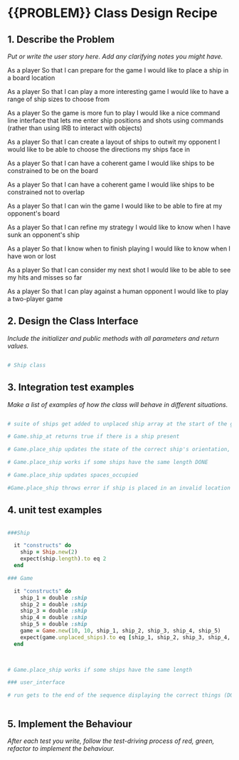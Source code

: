 # {{PROBLEM}} Class Design Recipe

## 1. Describe the Problem

_Put or write the user story here. Add any clarifying notes you might have._

As a player
So that I can prepare for the game
I would like to place a ship in a board location

As a player
So that I can play a more interesting game
I would like to have a range of ship sizes to choose from

As a player
So the game is more fun to play
I would like a nice command line interface that lets me enter ship positions and
shots using commands (rather than using IRB to interact with objects)

As a player
So that I can create a layout of ships to outwit my opponent
I would like to be able to choose the directions my ships face in

As a player
So that I can have a coherent game
I would like ships to be constrained to be on the board

As a player
So that I can have a coherent game
I would like ships to be constrained not to overlap

As a player
So that I can win the game
I would like to be able to fire at my opponent's board

As a player
So that I can refine my strategy
I would like to know when I have sunk an opponent's ship

As a player
So that I know when to finish playing
I would like to know when I have won or lost

As a player
So that I can consider my next shot
I would like to be able to see my hits and misses so far

As a player
So that I can play against a human opponent
I would like to play a two-player game



## 2. Design the Class Interface

_Include the initializer and public methods with all parameters and return values._

```ruby

# Ship class


```

## 3. Integration test examples

_Make a list of examples of how the class will behave in different situations._

```ruby

# suite of ships get added to unplaced ship array at the start of the game DONE

# Game.ship_at returns true if there is a ship present 

# Game.place_ship updates the state of the correct ship's orientation, x axis and y axis DONE

# Game.place_ship works if some ships have the same length DONE

# Game.place_ship updates spaces_occupied

#Game.place_ship throws error if ship is placed in an invalid location


```
## 4. unit test examples

```` ruby

###Ship

  it "constructs" do
    ship = Ship.new(2)
    expect(ship.length).to eq 2
  end

### Game

  it "constructs" do
    ship_1 = double :ship
    ship_2 = double :ship
    ship_3 = double :ship
    ship_4 = double :ship
    ship_5 = double :ship
    game = Game.new(10, 10, ship_1, ship_2, ship_3, ship_4, ship_5)
    expect(game.unplaced_ships).to eq [ship_1, ship_2, ship_3, ship_4, ship_5]
  end

 

# Game.place_ship works if some ships have the same length

### user_interface

# run gets to the end of the sequence displaying the correct things (DONE ALREADY)



````

## 5. Implement the Behaviour

_After each test you write, follow the test-driving process of red, green, refactor to implement the behaviour._

